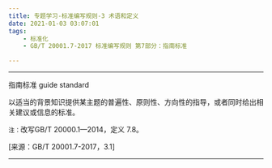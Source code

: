 ```yaml
---
title: 专题学习-标准编写规则-3 术语和定义
date: 2021-01-03 03:07:01
tags: 
	- 标准化
	- GB/T 20001.7-2017 标准编写规则 第7部分：指南标准

---
```




---

指南标准 guide standard

以适当的背景知识提供某主题的普遍性、原则性、方向性的指导，或者同时给出相关建议或信息的标准。

`注：`改写GB/T 20000.1—2014，定义 7.8。

[来源：GB/T 20001.7-2017，3.1]

---

